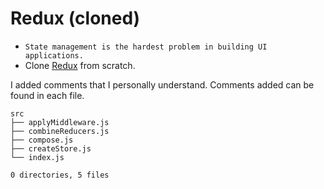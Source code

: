 # Redux (cloned)
- `State management is the hardest problem in building UI applications.`
- Clone [Redux](https://github.com/reduxjs/redux) from scratch.

I added comments that I personally understand. Comments added can be found in each file.

```
src
├── applyMiddleware.js
├── combineReducers.js
├── compose.js
├── createStore.js
└── index.js

0 directories, 5 files
```
